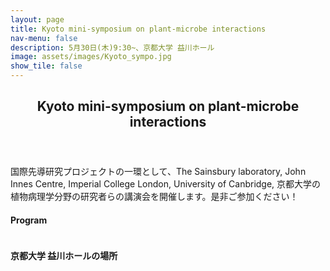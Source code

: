 ```yaml
---
layout: page
title: Kyoto mini-symposium on plant-microbe interactions
nav-menu: false
description: 5月30日(木)9:30~、京都大学 益川ホール
image: assets/images/Kyoto_sympo.jpg
show_tile: false
---
```


<!-- Main -->
<div id="main">

<!-- One -->
<section id="one">
	<div class="inner">
        <header class="major">
			<h2>Kyoto mini-symposium on plant-microbe interactions</h2>
		</header>
        <p>国際先導研究プロジェクトの一環として、The Sainsbury laboratory, John Innes Centre, Imperial College London, University of Canbridge, 京都大学の植物病理学分野の研究者らの講演会を開催します。是非ご参加ください！</p>
        <!-- <h4>参加希望者は下記Google Formから登録お願いいたします!</h4>
		<a href="https://forms.gle/sA7mkHq1QgH9Xibb9">参加登録フォームはこちらから。</a> -->
    </div>
</section>

<section id="two">
    <div class="inner">
        <h4>Program</h4>
        <span class="image fit"><img src="{% link assets/images/Kyoto_sympo_poster.jpg %}" alt="" /></span>
	</div>
</section>

<section id="three">
    <div class="inner">
        <h4>京都大学 益川ホールの場所</h4>
        <span class="image fit"><img src="{% link assets/images/masukawa_access.jpg %}" alt="" /></span>
	</div>
</section>
